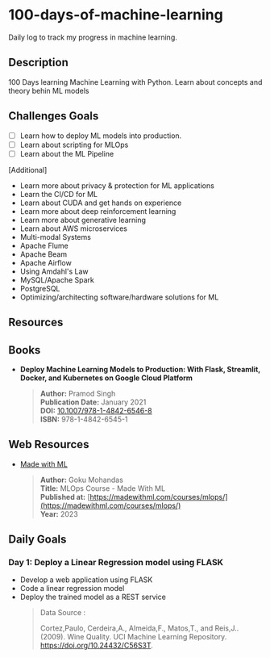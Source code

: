 # 100-days-of-machine-learning

Daily log to track my progress in machine learning.

## Description

100 Days learning Machine Learning with Python. Learn about concepts and theory behin ML models

## Challenges Goals

- [ ] Learn how to deploy ML models into production.
- [ ] Learn about scripting for MLOps
- [ ] Learn about the ML Pipeline

[Additional]

- Learn more about privacy & protection for ML applications
- Learn the CI/CD for ML
- Learn about CUDA and get hands on experience
- Learn more about deep reinforcement learning
- Learn more about generative learning
- Learn about AWS microservices
- Multi-modal Systems
- Apache Flume
- Apache Beam
- Apache Airflow
- Using Amdahl's Law
- MySQL/Apache Spark
- PostgreSQL
- Optimizing/architecting software/hardware solutions for ML

## Resources

## Books

- **Deploy Machine Learning Models to Production: With Flask, Streamlit, Docker, and Kubernetes on Google Cloud Platform**
  
    > **Author:** Pramod Singh  
    > **Publication Date:** January 2021  
    > **DOI:** [10.1007/978-1-4842-6546-8](https://doi.org/10.1007/978-1-4842-6546-8)  
    > **ISBN:** 978-1-4842-6545-1

## Web Resources

- [Made with ML](https://madewithml.com/courses/mlops/)

    > **Author:** Goku Mohandas  
    > **Title:** MLOps Course - Made With ML  
    > **Published at:** [https://madewithml.com/courses/mlops/](https://madewithml.com/courses/mlops/)  
    > **Year:** 2023  

## Daily Goals

### Day 1: Deploy a Linear Regression model using FLASK

- Develop a web application using FLASK
- Code a linear regression model
- Deploy the trained model as a REST service
  > Data Source :
  >
  > Cortez,Paulo, Cerdeira,A., Almeida,F., Matos,T., and Reis,J.. (2009). Wine Quality. UCI Machine Learning Repository. <https://doi.org/10.24432/C56S3T>.
